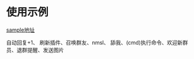 # 使用示例

[sample地址](https://github.com/XiyaoWong/python-iotbot/tree/master/sample "sample地址")

自动回复+1、 刷新插件、召唤群友、nmsl、 舔我、(cmd)执行命令、欢迎新群员、退群提醒、发送图片
